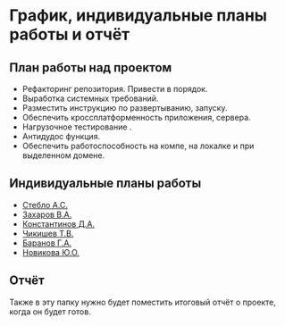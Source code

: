 # График, индивидуальные планы работы и отчёт



## План работы над проектом

- Рефакторинг репозитория. Привести в порядок. 
- Выработка системных требований. 
- Разместить инструкцию по развертыванию, запуску. 
- Обеспечить кроссплатформенность приложения, сервера.
- Нагрузочное тестирование .
- Антидудос функция. 
- Обеспечить работоспособность на компе, на локалке и при выделенном домене.

## Индивидуальные планы работы

- [Стебло А.С.](Steblo.md)
- [Захаров В.А.](Zaharov.md)
- [Константинов Д.А.](Konstantinov.md)
- [Чикишев Т.В.](Chikishev.md)
- [Баранов Г.А.](Baranov.md)
- [Новикова Ю.О.](Novikova.md)

## Отчёт

Также в эту папку нужно будет поместить итоговый отчёт о проекте, когда он будет готов.
